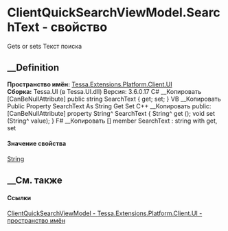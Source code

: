 # ClientQuickSearchViewModel.SearchText - свойство
Gets or sets Текст поиска
## __Definition
 **Пространство имён:**
[Tessa.Extensions.Platform.Client.UI](N_Tessa_Extensions_Platform_Client_UI.htm)  
 **Сборка:** Tessa.UI (в Tessa.UI.dll) Версия: 3.6.0.17
C# __Копировать
    [CanBeNullAttribute]
    public string SearchText { get; set; }
VB __Копировать
    <CanBeNullAttribute>
    Public Property SearchText As String
    	Get
    	Set
C++ __Копировать
     public:
    [CanBeNullAttribute]
    property String^ SearchText {
    	String^ get ();
    	void set (String^ value);
    }
F# __Копировать
     [<CanBeNullAttribute>]
    member SearchText : string with get, set
#### Значение свойства
[String](https://learn.microsoft.com/dotnet/api/system.string)
##  __См. также
#### Ссылки
[ClientQuickSearchViewModel -
](T_Tessa_Extensions_Platform_Client_UI_ClientQuickSearchViewModel.htm)
[Tessa.Extensions.Platform.Client.UI - пространство
имён](N_Tessa_Extensions_Platform_Client_UI.htm)
